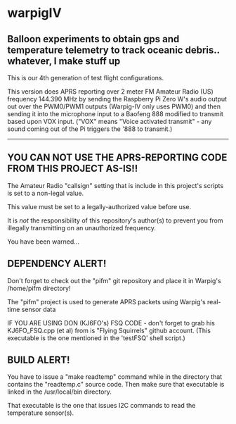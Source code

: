 # warpigIV
Balloon experiments to obtain gps and temperature telemetry to track oceanic debris..  whatever, I make stuff up
---------
This is our 4th generation of test flight configurations.

This version does APRS reporting over 2 meter FM Amateur Radio (US) frequency 144.390 MHz by sending the Raspberry Pi Zero W's audio output out over the PWM0/PWM1 outputs (Warpig-IV only uses PWM0) and then sending it into the microphone input to a Baofeng 888 modified to transmit based upon VOX input.  ("VOX" means "Voice activated transmit" - any sound coming out of the Pi triggers the '888 to transmit.)

---------
YOU CAN NOT USE THE APRS-REPORTING CODE FROM THIS PROJECT AS-IS!!
---------

The Amateur Radio "callsign" setting that is include in this project's scripts is set to a non-legal value.

This value must be set to a legally-authorized value before use.

It is *not* the responsibility of this repository's author(s) to prevent you from illegally transmitting on an unauthorized frequency.

You have been warned...


DEPENDENCY ALERT!
-----------------
Don't forget to check out the "pifm" git repository and place it in Warpig's /home/pifm directory!

The "pifm" project is used to generate APRS packets using Warpig's real-time sensor data

IF YOU ARE USING DON (KJ6FO's) FSQ CODE - don't forget to grab his KJ6FO_FSQ.cpp (et al) from is "Flying Squirrels" github account.
(This executable is the one mentioned in the 'testFSQ' shell script.)


BUILD ALERT!
------------
You have to issue a "make readtemp" command while in the directory that contains the "readtemp.c" source code. Then make sure that executable is linked in the /usr/local/bin directory.

That executable is the one that issues I2C commands to read the temperature sensor(s).

